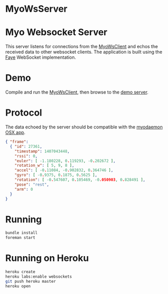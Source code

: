 MyoWsServer
===========

# Myo Websocket Server

This server listens for connections from the [MyoWsClient](https://github.com/dougsko/MyoWsClient) and echos the received data to other websocket clients.  The application is built using the [Faye](https://github.com/faye/faye-websocket-ruby) WebSocket implementation.

# Demo

Compile and run the [MyoWsClient](https://github.com/dougsko/MyoWsClient), then browse to the [demo server](http://myo-ws-server.herokuapp.com).

# Protocol

The data echoed by the server should be compatible with the [myodaemon OSX app](https://github.com/thalmic-alpha/myodaemon).

```json
{ "frame": 
  { "id": 27361, 
    "timestamp": 1407043448, 
    "rssi": 0, 
    "euler": [ -1.180228, 0.119293, -0.202672 ], 
    "rotation_w": [ 5, 9, 8 ], 
    "accel": [ -0.11084, -0.902832, 0.364746 ], 
    "gyro": [ -0.9375, 0.1875, 0.5625 ], 
    "rotation": [ -0.547607, 0.105469, -0.050903, 0.828491 ], 
    "pose": "rest", 
    "arm": 0 
  } 
}
```

# Running

``` bash
bundle install
foreman start
```

# Running on Heroku

``` bash
heroku create
heroku labs:enable websockets
git push heroku master
heroku open
```
